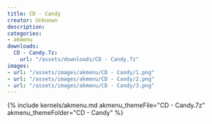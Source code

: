 ```yaml
---
title: CD - Candy
creator: Unknown
description: 
categories:
- akmenu
downloads:
  CD - Candy.7z:
    url: "/assets/downloads/CD - Candy.7z"
images:
- url: "/assets/images/akmenu/CD - Candy/1.png"
- url: "/assets/images/akmenu/CD - Candy/2.png"
- url: "/assets/images/akmenu/CD - Candy/3.png"
---
```


{% include kernels/akmenu.md akmenu_themeFile="CD - Candy.7z" akmenu_themeFolder="CD - Candy" %}
